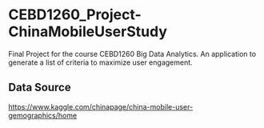 # CEBD1260_Project-ChinaMobileUserStudy
Final Project for the course CEBD1260 Big Data Analytics. An application to generate a list of criteria to maximize user engagement.

## Data Source
https://www.kaggle.com/chinapage/china-mobile-user-gemographics/home

